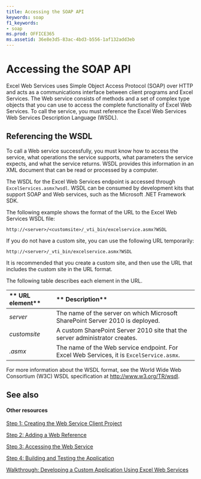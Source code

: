 ```yaml
---
title: Accessing the SOAP API
keywords: soap
f1_keywords:
- soap
ms.prod: OFFICE365
ms.assetid: 36e8e3d5-83ac-4bd3-b556-1af132add3eb
---
```



# Accessing the SOAP API

Excel Web Services uses Simple Object Access Protocol (SOAP) over HTTP and acts as a communications interface between client programs and Excel Services. The Web service consists of methods and a set of complex type objects that you can use to access the complete functionality of Excel Web Services. To call the service, you must reference the Excel Web Services Web Services Description Language (WSDL).
  
    
    


## Referencing the WSDL

To call a Web service successfully, you must know how to access the service, what operations the service supports, what parameters the service expects, and what the service returns. WSDL provides this information in an XML document that can be read or processed by a computer.
  
    
    
The WSDL for the Excel Web Services endpoint is accessed through  `ExcelServices.asmx?wsdl`. WSDL can be consumed by development kits that support SOAP and Web services, such as the Microsoft .NET Framework SDK.
  
    
    
The following example shows the format of the URL to the Excel Web Services WSDL file:
  
    
    
 `http://<server>/<customsite>/_vti_bin/excelservice.asmx?WSDL`
  
    
    
If you do not have a custom site, you can use the following URL temporarily:
  
    
    
 `http://<server>/_vti_bin/excelservice.asmx?WSDL`
  
    
    
It is recommended that you create a custom site, and then use the URL that includes the custom site in the URL format.
  
    
    
The following table describes each element in the URL.
  
    
    


|** **URL element****|** **Description****|
|:-----|:-----|
| _server_ <br/> |The name of the server on which Microsoft SharePoint Server 2010 is deployed.  <br/> |
| _customsite_ <br/> |A custom SharePoint Server 2010 site that the server administrator creates.  <br/> |
| _<endpointname>.asmx_ <br/> |The name of the Web service endpoint. For Excel Web Services, it is  `ExcelService.asmx`.  <br/> |
   
For more information about the WSDL format, see the World Wide Web Consortium (W3C) WSDL specification at http://www.w3.org/TR/wsdl.
  
    
    

## See also


#### Other resources


  
    
    
 [Step 1: Creating the Web Service Client Project](step-1-creating-the-web-service-client-project.md)
  
    
    
 [Step 2: Adding a Web Reference](step-2-adding-a-web-reference.md)
  
    
    
 [Step 3: Accessing the Web Service](step-3-accessing-the-web-service.md)
  
    
    
 [Step 4: Building and Testing the Application](step-4-building-and-testing-the-application.md)
  
    
    
 [Walkthrough: Developing a Custom Application Using Excel Web Services](walkthrough-developing-a-custom-application-using-excel-web-services.md)
